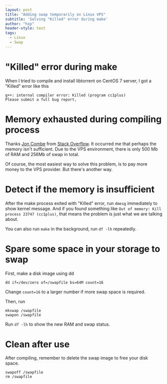```yaml
---
layout: post
title: "Adding swap temporarily on Linux VPS"
subtitle: 'Solving "Killed" error during make'
author: "hxp"
header-style: text
tags:
  - Linux
  - Swap
---
```


# "Killed" error during make #

When I tried to compile and install libtorrent on CentOS 7 server, I got a "Killed" error like this

```
g++: internal compiler error: Killed (program cc1plus)
Please submit a full bug report,
```

# Memory exhausted during compiling process #

Thanks [Jon Combe](https://stackoverflow.com/users/5841226/jon-combe) from [Stack Overflow](https://stackoverflow.com/questions/30887143/make-j-8-g-internal-compiler-error-killed-program-cc1plus). It occurred me that perhaps the memory isn't sufficient. Due to the VPS environment, there is only 500 Mb of RAM and 256Mb of swap in total.

Of course, the most easiest way to solve this problem, is to pay more money to the VPS provider. But there's another way.

# Detect if the memory is insufficient #

After the make process exited with "Killed" error, run `dmesg` immediately to show kernel message. And if you found something like `Out of memory: Kill process 23747 (cc1plus)`, that means the problem is just what we are talking about.

You can also run `make` in the background, run `df -lh` repeatedly.

# Spare some space in your storage to swap #

First, make a disk image using dd

```
dd if=/dev/zero of=/swapfile bs=64M count=16
```

Change `count=16` to a larger number if more swap space is required.

Then, run

```
mkswap /swapfile
swapon /swapfile
```

Run `df -lh` to show the new RAM and swap status.

# Clean after use #

After compiling, remember to delete the swap image to free your disk space.

```
swapoff /swapfile
rm /swapfile
```

